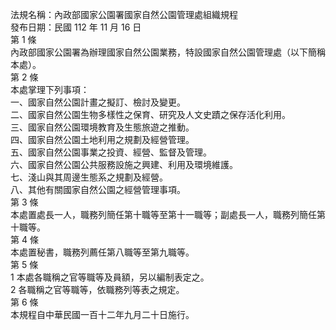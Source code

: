 法規名稱：內政部國家公園署國家自然公園管理處組織規程  
發布日期：民國 112 年 11 月 16 日  
第 1 條  
內政部國家公園署為辦理國家自然公園業務，特設國家自然公園管理處（以下簡稱本處）。  
第 2 條  
本處掌理下列事項：  
一、國家自然公園計畫之擬訂、檢討及變更。  
二、國家自然公園生物多樣性之保育、研究及人文史蹟之保存活化利用。  
三、國家自然公園環境教育及生態旅遊之推動。  
四、國家自然公園土地利用之規劃及經營管理。  
五、國家自然公園事業之投資、經營、監督及管理。  
六、國家自然公園公共服務設施之興建、利用及環境維護。  
七、淺山與其周邊生態系之規劃及經營。  
八、其他有關國家自然公園之經營管理事項。  
第 3 條  
本處置處長一人，職務列簡任第十職等至第十一職等；副處長一人，職務列簡任第十職等。  
第 4 條  
本處置秘書，職務列薦任第八職等至第九職等。  
第 5 條  
1 本處各職稱之官等職等及員額，另以編制表定之。  
2 各職稱之官等職等，依職務列等表之規定。  
第 6 條  
本規程自中華民國一百十二年九月二十日施行。  


